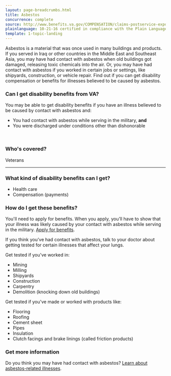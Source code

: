 ```yaml
---
layout: page-breadcrumbs.html
title: Asbestos
concurrence: complete
source: http://www.benefits.va.gov/COMPENSATION/claims-postservice-exposures-asbestos.asp
plainlanguage: 10-21-16 certified in compliance with the Plain Language Act
template: 1-topic-landing
---
```


Asbestos is a material that was once used in many buildings and products. If you served in Iraq or other countries in the Middle East and Southeast Asia, you may have had contact with asbestos when old buildings got damaged, releasing toxic chemicals into the air. Or, you may have had contact with asbestos if you worked in certain jobs or settings, like shipyards, construction, or vehicle repair. Find out if you can get disability compensation or benefits for illnesses believed to be caused by asbestos.

<div class="feature" markdown="1">

### Can I get disability benefits from VA?

You may be able to get disability benefits if you have an illness believed to be caused by contact with asbestos and:

- You had contact with asbestos while serving in the military, **and**
- You were discharged under conditions other than dishonorable

<br>

### Who's covered?

Veterans
</div>

--------

### What kind of disability benefits can I get?

- Health care
- Compensation (payments)

### How do I get these benefits?

You'll need to apply for benefits. When you apply, you’ll have to show that your illness was likely caused by your contact with asbestos while serving in the military. [Apply for benefits](/disability-benefits/apply-for-benefits/).

If you think you’ve had contact with asbestos, talk to your doctor about getting tested for certain illnesses that affect your lungs.

Get tested if you've worked in:
- Mining
- Milling
- Shipyards
- Construction
- Carpentry
- Demolition (knocking down old buildings) 

Get tested if you've made or worked with products like:
- Flooring
- Roofing
- Cement sheet
- Pipes
- Insulation
- Clutch facings and brake linings (called friction products)

### Get more information

Do you think you may have had contact with asbestos? [Learn about asbestos-related illnesses](http://www.publichealth.va.gov/exposures/asbestos/index.asp).

